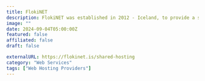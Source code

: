```yaml
---
title: FlokiNET
description: FlokiNET was established in 2012 - Iceland, to provide a safe harbor for freedom of speech, free press and whistleblower projects.
image: ""
date: 2024-09-04T05:00:00Z
featured: false
affiliated: false
draft: false

externalURL: https://flokinet.is/shared-hosting
category: "Web Services"
tags: ["Web Hosting Providers"]
---
```

